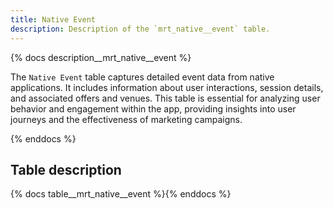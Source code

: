 ```yaml
---
title: Native Event
description: Description of the `mrt_native__event` table.
---
```


{% docs description__mrt_native__event %}

The `Native Event` table captures detailed event data from native applications. It includes information about user interactions, session details, and associated offers and venues. This table is essential for analyzing user behavior and engagement within the app, providing insights into user journeys and the effectiveness of marketing campaigns.

{% enddocs %}

## Table description

{% docs table__mrt_native__event %}{% enddocs %}
